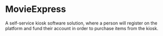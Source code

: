# MovieExpress
A self-service kiosk software solution, where a person will register on the platform and fund their account in order to purchase items from the kiosk.
